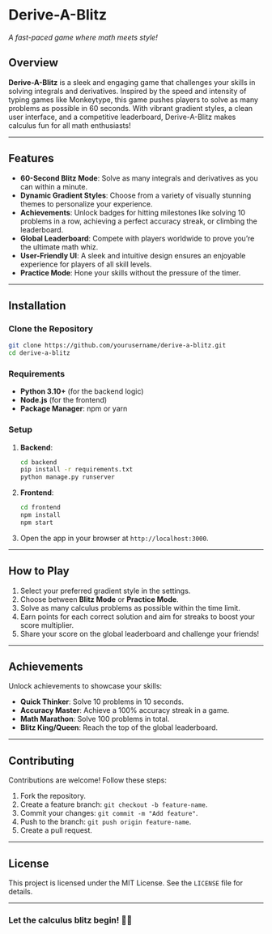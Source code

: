 # Derive-A-Blitz

_A fast-paced game where math meets style!_

## Overview
**Derive-A-Blitz** is a sleek and engaging game that challenges your skills in solving integrals and derivatives. Inspired by the speed and intensity of typing games like Monkeytype, this game pushes players to solve as many problems as possible in 60 seconds. With vibrant gradient styles, a clean user interface, and a competitive leaderboard, Derive-A-Blitz makes calculus fun for all math enthusiasts!

---

## Features
- **60-Second Blitz Mode**: Solve as many integrals and derivatives as you can within a minute.
- **Dynamic Gradient Styles**: Choose from a variety of visually stunning themes to personalize your experience.
- **Achievements**: Unlock badges for hitting milestones like solving 10 problems in a row, achieving a perfect accuracy streak, or climbing the leaderboard.
- **Global Leaderboard**: Compete with players worldwide to prove you’re the ultimate math whiz.
- **User-Friendly UI**: A sleek and intuitive design ensures an enjoyable experience for players of all skill levels.
- **Practice Mode**: Hone your skills without the pressure of the timer.

---

## Installation

### Clone the Repository
```bash
git clone https://github.com/yourusername/derive-a-blitz.git
cd derive-a-blitz
```

### Requirements
- **Python 3.10+** (for the backend logic)
- **Node.js** (for the frontend)
- **Package Manager**: npm or yarn

### Setup
1. **Backend**:
   ```bash
   cd backend
   pip install -r requirements.txt
   python manage.py runserver
   ```

2. **Frontend**:
   ```bash
   cd frontend
   npm install
   npm start
   ```

3. Open the app in your browser at `http://localhost:3000`.

---

## How to Play
1. Select your preferred gradient style in the settings.
2. Choose between **Blitz Mode** or **Practice Mode**.
3. Solve as many calculus problems as possible within the time limit.
4. Earn points for each correct solution and aim for streaks to boost your score multiplier.
5. Share your score on the global leaderboard and challenge your friends!

---

## Achievements
Unlock achievements to showcase your skills:
- **Quick Thinker**: Solve 10 problems in 10 seconds.
- **Accuracy Master**: Achieve a 100% accuracy streak in a game.
- **Math Marathon**: Solve 100 problems in total.
- **Blitz King/Queen**: Reach the top of the global leaderboard.

---

## Contributing
Contributions are welcome! Follow these steps:
1. Fork the repository.
2. Create a feature branch: `git checkout -b feature-name`.
3. Commit your changes: `git commit -m "Add feature"`.
4. Push to the branch: `git push origin feature-name`.
5. Create a pull request.

---

## License
This project is licensed under the MIT License. See the `LICENSE` file for details.

---

### Let the calculus blitz begin! 🧮✨

